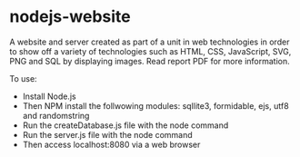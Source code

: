 # nodejs-website

A website and server created as part of a unit in web technologies in order to show off a variety of technologies such as HTML, CSS, JavaScript, SVG, PNG and SQL by displaying images. Read report PDF for more information.

To use:
- Install Node.js
- Then NPM install the follwowing modules: sqllite3, formidable, ejs, utf8 and randomstring
- Run the createDatabase.js file with the node command
- Run the server.js file with the node command
- Then access localhost:8080 via a web browser 

